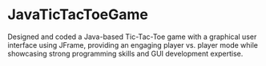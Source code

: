 # JavaTicTacToeGame
Designed and coded a Java-based Tic-Tac-Toe game with a graphical user interface using JFrame, providing an engaging player vs. player mode while showcasing strong programming skills and GUI development expertise.
